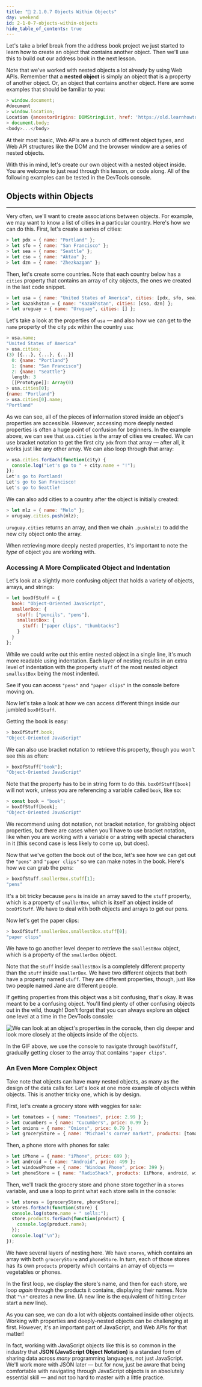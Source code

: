 ```yaml
---
title: "📓 2.1.0.7 Objects Within Objects"
day: weekend
id: 2-1-0-7-objects-within-objects
hide_table_of_contents: true
---
```


Let's take a brief break from the address book project we just started to learn how to create an object that contains another object. Then we'll use this to build out our address book in the next lesson.

Note that we've worked with nested objects a lot already by using Web APIs. Remember that a **nested object** is simply an object that is a property of another object. Or, an object that contains another object. Here are some examples that should be familiar to you:

```js
> window.document;
#document
> window.location;
Location {ancestorOrigins: DOMStringList, href: 'https://old.learnhowtoprogram.com/introduction-to-…/getting-started-at-epicodus/learn-how-to-program', origin: 'https://old.learnhowtoprogram.com', protocol: 'https:', host: 'old.learnhowtoprogram.com', …}
> document.body;
<body>...</body>
```

At their most basic, Web APIs are a bunch of different object types, and Web API structures like the DOM and the browser window are a series of nested objects. 

With this in mind, let's create our own object with a nested object inside. You are welcome to just read through this lesson, or code along. All of the following examples can be tested in the DevTools console. 

## Objects within Objects
---

Very often, we'll want to create associations between objects. For example, we may want to know a list of cities in a particular country. Here's how we can do this. First, let's create a series of cities:

```javascript
> let pdx = { name: "Portland" };
> let sfo = { name: "San Francisco" };
> let sea = { name: "Seattle" };
> let cso = { name: "Aktau" };
> let dzn = { name: "Zhezkazgan" };
```

Then, let's create some countries. Note that each country below has a `cities` property that contains an array of city objects, the ones we created in the last code snippet.

```js
> let usa = { name: "United States of America", cities: [pdx, sfo, sea] };
> let kazakhstan = { name: "Kazakhstan", cities: [cso, dzn] };
> let uruguay = { name: "Uruguay", cities: [] };
```

Let's take a look at the properties of `usa` — and also how we can get to the `name` property of the city `pdx` within the country `usa`:

```js
> usa.name;
"United States of America"
> usa.cities;
(3) [{...}, {...}, {...}]
  0: {name: "Portland"}
  1: {name: "San Francisco"}
  2: {name: "Seattle"}
  length: 3
  [[Prototype]]: Array(0)
> usa.cities[0];
{name: "Portland"}
> usa.cities[0].name;
"Portland"
```

As we can see, all of the pieces of information stored inside an object's properties are accessible. However, accessing more deeply nested properties is often a huge point of confusion for beginners. In the example above, we can see that `usa.cities` is the array of cities we created. We can use bracket notation to get the first city `pdx` from that array — after all, it works just like any other array. We can also loop through that array:

```javascript
> usa.cities.forEach(function(city) {
  console.log("Let's go to " + city.name + "!");
});
Let's go to Portland!
Let's go to San Francisco!
Let's go to Seattle!
```

We can also add cities to a country after the object is initially created:

```javascript
> let mlz = { name: "Melo" };
> uruguay.cities.push(mlz);
```

`uruguay.cities` returns an array, and then we chain `.push(mlz)` to add the new city object onto the array.

When retrieving more deeply nested properties, it's important to note the _type_ of object you are working with. 

### Accessing A More Complicated Object and Indentation

Let's look at a slightly more confusing object that holds a variety of objects, arrays, and strings:

```js
> let boxOfStuff = {
  book: "Object-Oriented JavaScript",
  smallerBox: {
    stuff: ["pencils", "pens"],
    smallestBox: {
      stuff: ["paper clips", "thumbtacks"]
    }
  }
};
```

While we could write out this entire nested object in a single line, it's much more readable using indentation. Each layer of nesting results in an extra level of indentation with the property `stuff` of the most nested object `smallestBox` being the most indented.

See if you can access `"pens"` and `"paper clips"` in the console before moving on.

Now let's take a look at how we can access different things inside our jumbled `boxOfStuff`.

Getting the book is easy:

```js
> boxOfStuff.book;
"Object-Oriented JavaScript"
```

We can also use bracket notation to retrieve this property, though you won't see this as often:

```js
> boxOfStuff["book"];
"Object-Oriented JavaScript"
```

Note that the property has to be in string form to do this. `boxOfStuff[book]` will not work, unless you are referencing a variable called `book`, like so:

```js
> const book = "book";
> boxOfStuff[book];
"Object-Oriented JavaScript"
```

We recommend using dot notation, not bracket notation, for grabbing object properties, but there are cases when you'll have to use bracket notation, like when you are working with a variable or a string with special characters in it (this second case is less likely to come up, but does).

Now that we've gotten the book out of the box, let's see how we can get out the `"pens"` and `"paper clips"` so we can make notes in the book. Here's how we can grab the pens:

```js
> boxOfStuff.smallerBox.stuff[1];
"pens"
```

It's a bit tricky because `pens` is inside an array saved to the `stuff` property, which is a property of `smallerBox`, which is itself an object inside of `boxOfStuff`. We have to deal with both objects and arrays to get our pens.

Now let's get the paper clips:

```js
> boxOfStuff.smallerBox.smallestBox.stuff[0];
"paper clips"
```

We have to go another level deeper to retrieve the `smallestBox` object, which is a property of the `smallerBox` object. 

Note that the `stuff` inside `smallestBox` is a completely different property than the `stuff` inside `smallerBox`. We have two different objects that both have a property named `stuff`. They are different properties, though, just like two people named Jane are different people.

If getting properties from this object was a bit confusing, that's okay. It was meant to be a confusing object. You'll find plenty of other confusing objects out in the wild, though! Don't forget that you can always explore an object one level at a time in the DevTools console:

![We can look at an object's properties in the console, then dig deeper and look more closely at the objects inside of the objects.](https://learnhowtoprogram.s3.us-west-2.amazonaws.com/Intermediate+JavaScript/Object-Oriented-JavaScript-2020/exploring-an-object.gif)

In the GIF above, we use the console to navigate through `boxOfStuff`, gradually getting closer to the array that contains `"paper clips"`.

### An Even More Complex Object

Take note that objects can have many nested objects, as many as the design of the data calls for. Let's look at one more example of objects within objects. This is another tricky one, which is by design. 

First, let's create a grocery store with veggies for sale:

```javascript
> let tomatoes = { name: "Tomatoes", price: 2.99 };
> let cucumbers = { name: "Cucumbers", price: 0.99 };
> let onions = { name: "Onions", price: 0.79 };
> let groceryStore = { name: "Michael's corner market", products: [tomatoes, cucumbers, onions] };
```

Then, a phone store with phones for sale:

```js
> let iPhone = { name: "iPhone", price: 699 };
> let android = { name: "Android", price: 499 };
> let windowsPhone = { name: "Windows Phone", price: 399 };
> let phoneStore = { name: "RadioShack", products: [iPhone, android, windowsPhone] };
```

Then, we'll track the grocery store and phone store together in a `stores` variable, and use a loop to print what each store sells in the console:

```js
> let stores = [groceryStore, phoneStore];
> stores.forEach(function(store) {
  console.log(store.name + " sells:");
  store.products.forEach(function(product) {
    console.log(product.name);
  });
  console.log("\n");
});
```

We have several layers of nesting here. We have `stores`, which contains an array with both `groceryStore` and `phoneStore`. In turn, each of those stores has its own `products` property which contains an array of objects — vegetables or phones.

In the first loop, we display the store's name, and then for each store, we loop _again_ through the products it contains, displaying their names. Note that `"\n"` creates a new line. (A new line is the equivalent of hitting `Enter` start a new line).

As you can see, we can do a lot with objects contained inside other objects. Working with properties and deeply-nested objects can be challenging at first. However, it's an important part of JavaScript, and Web APIs for that matter! 

In fact, working with JavaScript objects like this is so common in the industry that **JSON (JavaScript Object Notation)** is a standard form of sharing data across _many_ programming languages, not just JavaScript. We'll work more with JSON later — but for now, just be aware that being comfortable with navigating through JavaScript objects is an absolutely essential skill — and not too hard to master with a little practice.
